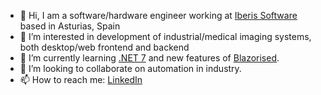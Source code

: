 - 👋 Hi, I am a software/hardware engineer working at [Iberis Software](https://iberisoft.com/) based in Asturias, Spain
- 👀 I’m interested in development of industrial/medical imaging systems, both desktop/web frontend and backend
- 🌱 I’m currently learning [.NET 7](https://dotnet.microsoft.com/) and new features of [Blazorised](https://blazorise.com/).
- 💞️ I’m looking to collaborate on automation in industry.
- 📫 How to reach me: [LinkedIn](https://www.linkedin.com/in/pavelzaytsev/)
